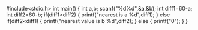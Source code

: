  #include<stdio.h>
int main()
{
    int a,b;
    scanf("%d%d",&a,&b);
    int diff1=60-a;
    int diff2=60-b;
    if(diff1<diff2)
    {
    printf("nearest is a %d",diff1);
    }
    else if(diff2<diff1)
    {
        printf("nearest value is b %d",diff2);
    }
    else
    {
        printf("0");
    }
}


